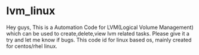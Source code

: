 # lvm_linux
Hey guys,
This is a Automation Code for LVM(Logical Volume Management) which can be used to create,delete,view lvm related tasks.
Please give it a try and let me know if bugs.
This code id for linux based os, mainly created for centos/rhel linux.
